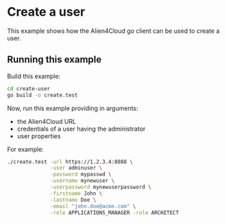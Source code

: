 # Create a user

This example shows how the Alien4Cloud go client can be used to create a user.

## Running this example

Build this example:

```bash
cd create-user
go build -o create.test
```

Now, run this example providing in arguments:
* the Alien4Cloud URL
* credentials of a user having the administrator
* user properties

For example:

```bash
./create.test -url https://1.2.3.4:8088 \
              -user adminuser \
              -password mypasswd \
              -username mynewuser \
              -userpassword mynewuserpassword \
              -firstname John \
              -lastname Doe \
              -email "john.doe@acme.com" \
              -role APPLICATIONS_MANAGER -role ARCHITECT
```
